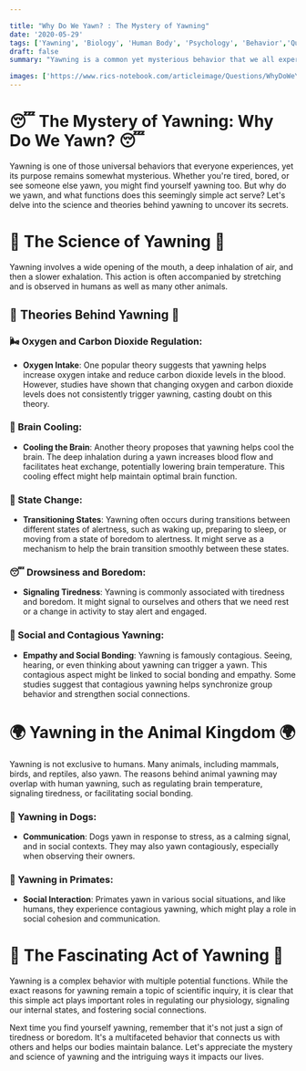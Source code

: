 ```yaml
---

title: "Why Do We Yawn? : The Mystery of Yawning"
date: '2020-05-29'
tags: ['Yawning', 'Biology', 'Human Body', 'Psychology', 'Behavior','Questions']
draft: false
summary: "Yawning is a common yet mysterious behavior that we all experience. In this blog post, we explore the various theories behind why we yawn and the possible functions this seemingly simple act serves."

images: ['https://www.rics-notebook.com/articleimage/Questions/WhyDoWeYawn.webp']
---
```


# 😴 The Mystery of Yawning: Why Do We Yawn? 😴

Yawning is one of those universal behaviors that everyone experiences, yet its purpose remains somewhat mysterious. Whether you're tired, bored, or see someone else yawn, you might find yourself yawning too. But why do we yawn, and what functions does this seemingly simple act serve? Let's delve into the science and theories behind yawning to uncover its secrets.

# 🔬 The Science of Yawning 🔬

Yawning involves a wide opening of the mouth, a deep inhalation of air, and then a slower exhalation. This action is often accompanied by stretching and is observed in humans as well as many other animals.

## 🧠 Theories Behind Yawning 🧠

### 🌬️ Oxygen and Carbon Dioxide Regulation:

- **Oxygen Intake**: One popular theory suggests that yawning helps increase oxygen intake and reduce carbon dioxide levels in the blood. However, studies have shown that changing oxygen and carbon dioxide levels does not consistently trigger yawning, casting doubt on this theory.

### 🧠 Brain Cooling:

- **Cooling the Brain**: Another theory proposes that yawning helps cool the brain. The deep inhalation during a yawn increases blood flow and facilitates heat exchange, potentially lowering brain temperature. This cooling effect might help maintain optimal brain function.

### 🔄 State Change:

- **Transitioning States**: Yawning often occurs during transitions between different states of alertness, such as waking up, preparing to sleep, or moving from a state of boredom to alertness. It might serve as a mechanism to help the brain transition smoothly between these states.

### 😴 Drowsiness and Boredom:

- **Signaling Tiredness**: Yawning is commonly associated with tiredness and boredom. It might signal to ourselves and others that we need rest or a change in activity to stay alert and engaged.

### 🤝 Social and Contagious Yawning:

- **Empathy and Social Bonding**: Yawning is famously contagious. Seeing, hearing, or even thinking about yawning can trigger a yawn. This contagious aspect might be linked to social bonding and empathy. Some studies suggest that contagious yawning helps synchronize group behavior and strengthen social connections.

# 🌍 Yawning in the Animal Kingdom 🌍

Yawning is not exclusive to humans. Many animals, including mammals, birds, and reptiles, also yawn. The reasons behind animal yawning may overlap with human yawning, such as regulating brain temperature, signaling tiredness, or facilitating social bonding.

### 🐶 Yawning in Dogs:

- **Communication**: Dogs yawn in response to stress, as a calming signal, and in social contexts. They may also yawn contagiously, especially when observing their owners.

### 🐒 Yawning in Primates:

- **Social Interaction**: Primates yawn in various social situations, and like humans, they experience contagious yawning, which might play a role in social cohesion and communication.

# 🌟 The Fascinating Act of Yawning 🌟

Yawning is a complex behavior with multiple potential functions. While the exact reasons for yawning remain a topic of scientific inquiry, it is clear that this simple act plays important roles in regulating our physiology, signaling our internal states, and fostering social connections.

Next time you find yourself yawning, remember that it's not just a sign of tiredness or boredom. It's a multifaceted behavior that connects us with others and helps our bodies maintain balance. Let's appreciate the mystery and science of yawning and the intriguing ways it impacts our lives.
